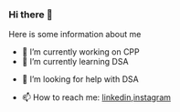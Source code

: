 ### Hi there 👋


<!-- **GurpreetSaranagal/GurpreetSaranagal** is a ✨ _special_ ✨ repository because its `README.md` (this file) appears on your GitHub profile. -->

Here is some information about me

- 🔭 I’m currently working on CPP
- 🌱 I’m currently learning DSA
<!-- - 👯 I’m looking to collaborate on Learning DSA -->
- 🤔 I’m looking for help with DSA
<!-- - 💬 Ask me about ... -->
- 📫 How to reach me: [linkedin](https://www.linkedin.com/in/gurpreet-sarangal-b92525219/),[instagram](https://www.instagram.com/officialsarangral/)
<!-- - 😄 Pronouns: ... -->
<!-- - ⚡ Fun fact: ... -->

